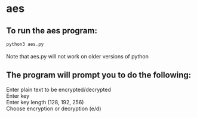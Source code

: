 # aes

## To run the aes program:<br>
<code>python3 aes.py</code><br><br>
Note that aes.py will not work on older versions of python

## The program will prompt you to do the following:<br>
Enter plain text to be encrypted/decrypted<br>
Enter key<br>
Enter key length (128, 192, 256)<br>
Choose encryption or decryption (e/d)<br>
